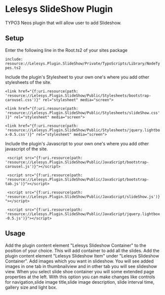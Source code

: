 Lelesys SlideShow Plugin
=======

TYPO3 Neos plugin that will allow user to add Slideshow.

Setup
-----

Enter the following line in the Root.ts2 of your sites package

``include: resource://Lelesys.Plugin.SlideShow/Private/TypoScripts/Library/NodeTypes.ts2
``

Include the plugin's Stylesheet to your own one's where you add other stylesheets of the site.

``<link href="{f:uri.resource(path: 'resource://Lelesys.Plugin.SlideShow/Public/Stylesheets/bootstrap-carousel.css')}" rel="stylesheet" media="screen">
``

``<link href="{f:uri.resource(path: 'resource://Lelesys.Plugin.SlideShow/Public/Stylesheets/slideShow.css')}" rel="stylesheet" media="screen">
``

``<link href="{f:uri.resource(path: 'resource://Lelesys.Plugin.SlideShow/Public/Stylesheets/jquery.lightbox-0.5.css')}" rel="stylesheet" media="screen">
``

Include the plugin's Javascript to your own one's where you add other javascript of the site.

``	<script src="{f:uri.resource(path: 'resource://Lelesys.Plugin.SlideShow/Public/JavaScript/bootstrap-carousel.js')}"></script>
``

``	<script src="{f:uri.resource(path: 'resource://Lelesys.Plugin.SlideShow/Public/JavaScript/bootstrap-tab.js')}"></script>
``

``	<script src="{f:uri.resource(path: 'resource://Lelesys.Plugin.SlideShow/Public/JavaScript/slideShow.js')}"></script>
``

``	<script src="{f:uri.resource(path: 'resource://Lelesys.Plugin.SlideShow/Public/JavaScript/jquery.lightbox-0.5.js')}"></script>
``

Usage
-----
Add the plugin content element "Lelesys Slideshow Container" to the position of your choice.
This will add container to add all the slides.
Add the plugin content element "Lelesys Slideshow Item" under "Lelesys Slideshow Container".
Add images which you want in slideshow. You will see added images in one tab in thumbnailview and in other tab you will see slideshow view.
When you select slide shoe container you will some extended page properties at the left.
With this option you can make changes like controls for navigation,slide image title,slide image description, slide interval time, gallery size and light box.